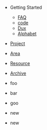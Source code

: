 - Getting Started

  - [FAQ](faq.md)
  - [code](code.md)
  - [Dux](README.md)
  - [Alphabet](abc.md)


- [Project](project)

- [Area](area)

- [Resource](resource)

- [Archive](archive)

- foo

- bar

- goo

- new

- new

